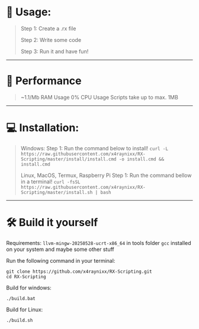 # 💪 Usage:
> Step 1: Create a .rx file
> 
> Step 2: Write some code
> 
> Step 3: Run it and have fun!

---

# 🙂 Performance
> ~1.1/Mb RAM Usage
> 0% CPU Usage
> Scripts take up to max. 1MB

---

# 💻 Installation:
> Windows:
> Step 1: Run the command below to install!
> ```curl -L https://raw.githubusercontent.com/x4raynixx/RX-Scripting/master/install/install.cmd -o install.cmd && install.cmd```
>
> Linux, MacOS, Termux, Raspberry Pi
> Step 1: Run the command bellow in a terminal!
> ```curl -fsSL https://raw.githubusercontent.com/x4raynixx/RX-Scripting/master/install.sh | bash```

---

# 🛠️ Build it yourself

Requirements:
`llvm-mingw-20250528-ucrt-x86_64` in tools folder
`gcc` installed on your system and maybe some other stuff

Run the following command in your terminal:
```
git clone https://github.com/x4raynixx/RX-Scripting.git
cd RX-Scripting
```

Build for windows:
```
./build.bat
```

Build for Linux:
```
./build.sh
```
